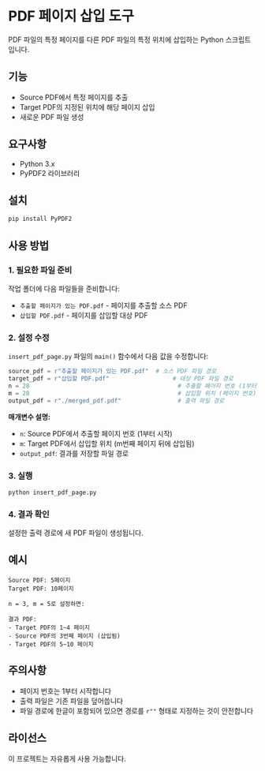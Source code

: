 # PDF 페이지 삽입 도구

PDF 파일의 특정 페이지를 다른 PDF 파일의 특정 위치에 삽입하는 Python 스크립트입니다.

## 기능

- Source PDF에서 특정 페이지를 추출
- Target PDF의 지정된 위치에 해당 페이지 삽입
- 새로운 PDF 파일 생성

## 요구사항

- Python 3.x
- PyPDF2 라이브러리

## 설치

```bash
pip install PyPDF2
```

## 사용 방법

### 1. 필요한 파일 준비

작업 폴더에 다음 파일들을 준비합니다:
- `추출할 페이지가 있는 PDF.pdf` - 페이지를 추출할 소스 PDF
- `삽입할 PDF.pdf` - 페이지를 삽입할 대상 PDF

### 2. 설정 수정

`insert_pdf_page.py` 파일의 `main()` 함수에서 다음 값을 수정합니다:

```python
source_pdf = r"추출할 페이지가 있는 PDF.pdf"  # 소스 PDF 파일 경로
target_pdf = r"삽입할 PDF.pdf"                  # 대상 PDF 파일 경로
n = 28                                          # 추출할 페이지 번호 (1부터 시작)
m = 28                                          # 삽입할 위치 (페이지 번호)
output_pdf = r"./merged_pdf.pdf"                # 출력 파일 경로
```

**매개변수 설명:**
- `n`: Source PDF에서 추출할 페이지 번호 (1부터 시작)
- `m`: Target PDF에서 삽입할 위치 (m번째 페이지 뒤에 삽입됨)
- `output_pdf`: 결과를 저장할 파일 경로

### 3. 실행

```bash
python insert_pdf_page.py
```

### 4. 결과 확인

설정한 출력 경로에 새 PDF 파일이 생성됩니다.

## 예시

```
Source PDF: 5페이지
Target PDF: 10페이지

n = 3, m = 5로 설정하면:

결과 PDF:
- Target PDF의 1~4 페이지
- Source PDF의 3번째 페이지 (삽입됨)
- Target PDF의 5~10 페이지
```

## 주의사항

- 페이지 번호는 1부터 시작합니다
- 출력 파일은 기존 파일을 덮어씁니다
- 파일 경로에 한글이 포함되어 있으면 경로를 `r""` 형태로 지정하는 것이 안전합니다

## 라이선스

이 프로젝트는 자유롭게 사용 가능합니다.
